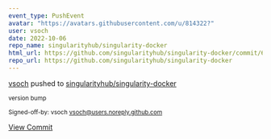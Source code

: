 ```yaml
---
event_type: PushEvent
avatar: "https://avatars.githubusercontent.com/u/814322?"
user: vsoch
date: 2022-10-06
repo_name: singularityhub/singularity-docker
html_url: https://github.com/singularityhub/singularity-docker/commit/635ab9368e8e8e25df817a0692f84d496f411c30
repo_url: https://github.com/singularityhub/singularity-docker
---
```


<a href='https://github.com/vsoch' target='_blank'>vsoch</a> pushed to <a href='https://github.com/singularityhub/singularity-docker' target='_blank'>singularityhub/singularity-docker</a>

<small>version bump

Signed-off-by: vsoch <vsoch@users.noreply.github.com></small>

<a href='https://github.com/singularityhub/singularity-docker/commit/635ab9368e8e8e25df817a0692f84d496f411c30' target='_blank'>View Commit</a>